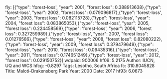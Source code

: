fly: [{"type": 'forest-loss', "year": 2001, "forest loss": 0.388913638},{"type": 'forest-loss', "year": 2002, "forest loss": 0.079096817},{"type": 'forest-loss', "year": 2003, "forest loss": 0.082115728},{"type": 'forest-loss', "year": 2004, "forest loss": 0.083865053},{"type": 'forest-loss', "year": 2005, "forest loss": 0.224458569},{"type": 'forest-loss', "year": 2006, "forest loss": 0.327259989},{"type": 'forest-loss', "year": 2007, "forest loss": 0.01276586},{"type": 'forest-loss', "year": 2008, "forest loss": 0.82080222},{"type": 'forest-loss', "year": 2009, "forest loss": 0.379479649},{"type": 'forest-loss', "year": 2010, "forest loss": 0.09435316},{"type": 'forest-loss', "year": 2011, "forest loss": 0.174651249},{"type": 'forest-loss', "year": 2012, "forest loss": 0.029150752}]
wdpaid: 900006
hf09: 5.2175
Author: IUCN, UQ and WCS
hfcg: -0.8297
Tags: Lesotho, South Africa
fc: 310.8045828
Title: Maloti-Drakensberg Park
Year: 2000
Date: 2017
hf93: 6.0673
